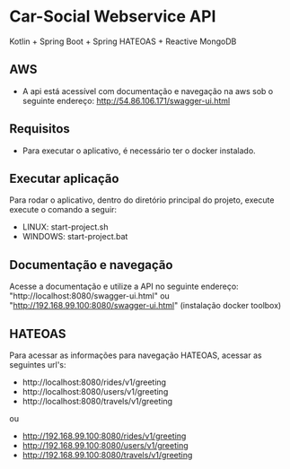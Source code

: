 # Car-Social Webservice API
Kotlin + Spring Boot + Spring HATEOAS + Reactive MongoDB

## AWS
- A api está acessível com documentação e navegação na aws sob o seguinte endereço: http://54.86.106.171/swagger-ui.html

## Requisitos
- Para executar o aplicativo, é necessário ter o docker instalado.

## Executar aplicação
Para rodar o aplicativo, dentro do diretório principal do projeto, execute execute o comando a seguir:  

- LINUX: start-project.sh
- WINDOWS: start-project.bat

## Documentação e navegação

Acesse a documentação e utilize a API no seguinte endereço: "http://localhost:8080/swagger-ui.html" ou "http://192.168.99.100:8080/swagger-ui.html" (instalação docker toolbox)

## HATEOAS

Para acessar as informações para navegação HATEOAS, acessar as seguintes url's: 

- http://localhost:8080/rides/v1/greeting
- http://localhost:8080/users/v1/greeting
- http://localhost:8080/travels/v1/greeting

ou 

- http://192.168.99.100:8080/rides/v1/greeting
- http://192.168.99.100:8080/users/v1/greeting
- http://192.168.99.100:8080/travels/v1/greeting
